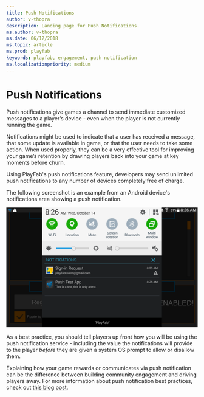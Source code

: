 ```yaml
---
title: Push Notifications
author: v-thopra
description: Landing page for Push Notifications.
ms.author: v-thopra
ms.date: 06/12/2018
ms.topic: article
ms.prod: playfab
keywords: playfab, engagement, push notification
ms.localizationpriority: medium
---
```


# Push Notifications

Push notifications give games a channel to send immediate customized messages to a player’s device - even when the player is not currently running the game.

Notifications might be used to indicate that a user has received a message, that some update is available in game, or that the user needs to take some action. When used properly, they can be a very effective tool for improving your game’s retention by drawing players back into your game at key moments before churn.

Using PlayFab's push notifications feature, developers may send unlimited push notifications to any number of devices completely free of charge.

The following screenshot is an example from an Android device's notifications area showing a push notification.

![Android device - Notifications screen](../media/tutorials/android-notifications-screen.png)  

As a best practice, you should tell players up front how you will be using the push notification service - including the value the notifications will provide to the player *before* they are given a system OS prompt to allow or disallow them.

Explaining how your game rewards or communicates via push notification can be the difference between building community engagement and driving players away. For more information about push notification best practices, check out [this blog post](https://blog.playfab.com/blog/push-it-real-good-how-get-players-say-yes-push-notifications/).
